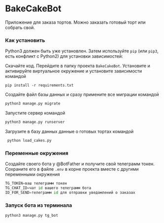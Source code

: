 # BakeCakeBot

Приложение для заказа тортов. Можно заказать готовый торт или собрать свой.

### Как установить

Python3 должен быть уже установлен. Затем используйте `pip` (или `pip3`, есть конфликт с Python2) для установки зависимостей:

Скачайте код. Перейдите в папку проекта `BakeCakeBot`.
Установите и активируйте виртуальное окружение и установите зависимости командой
```commandline
pip install -r requirements.txt
```
Создайте файл базы данных и сразу примените все миграции командой
```python
python3 manage.py migrate
```
Запустите сервер командой
```python
python3 manage.py runserver
```
Загрузите в базу данных данные о готовых тортах командой
```python
 python load_cakes.py
```
### Переменные окружения

Создайте своего бота у @BotFather и получите свой телеграмм токен.
Сохраните его в файле `.env` в корне проекта вместе с другими переменными окружения
```python
TG_TOKEN=ваш телеграмм токен
TG_CHAT_ID=чат id вашего телеграмм бота
ID_FOR_SEND=телеграмм id для отправки уведомлений о заказах
```
### Запуск бота из терминала

```python
python3 manage.py tg_bot
```



